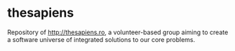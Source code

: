 thesapiens
==========

Repository of http://thesapiens.ro, a volunteer-based group aiming to create a software universe of integrated solutions to our core problems.
